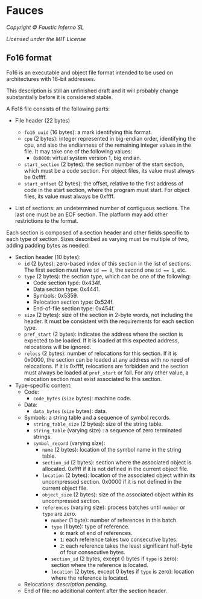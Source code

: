# Fauces

*Copyright © Faustic Inferno SL*

*Licensed under the MIT License*

## Fo16 format

Fo16 is an executable and object file format intended to be used on architectures with 16-bit addresses.

This description is still an unfinished draft and it will probably change substantially before it is considered stable.

A Fo16 file consists of the following parts:

* File header (22 bytes)
    * `fo16_uuid` (16 bytes): a mark identifying this format.
    * `cpu` (2 bytes): integer represented in big-endian order, identifying the cpu, and also the endianness of the remaining integer values in the file. It may take one of the following values:
        * `0x0000`: virtual system version 1, big endian.
    * `start_section` (2 bytes): the section number of the start section, which must be a code section. For object files, its value must always be 0xffff.
    * `start_offset` (2 bytes): the offset, relative to the first address of code in the start section, where the program must start. For object files, its value must always be 0xffff.

* List of sections: an undetermined number of contiguous sections. The last one must be an EOF section. The platform may add other restrictions to the format.

Each section is composed of a section header and other fields specific to each type of section. Sizes described as varying must be multiple of two, adding padding bytes as needed:

* Section header (10 bytes):
    * `id` (2 bytes): zero-based index of this section in the list of sections. The first section must have `id == 0`, the second one `id == 1`, etc.
    * `type` (2 bytes): the section type, which can be one of the following:
        * Code section type: 0x434f.
        * Data section type: 0x4441.
        * Symbols: 0x5359.
        * Relocation section type: 0x524f.
        * End-of-file section type: 0x454f.
    * `size` (2 bytes): size of the section in 2-byte words, not including the header. It must be consistent with the requirements for each section type.
    * `pref_start` (2 bytes): indicates the address where the section is expected to be loaded. If it is loaded at this expected address, relocations will be ignored.
    * `relocs` (2 bytes): number of relocations for this section. If it is 0x0000, the section can be loaded at any address with no need of relocations. If it is 0xffff, relocations are forbidden and the section must always be loaded at `pref_start` or fail. For any other value, a relocation section must exist associated to this section.
* Type-specific content:
    * Code:
        * `code_bytes` (`size` bytes): machine code.
    * Data:
        * `data_bytes` (`size` bytes): data.
    * Symbols: a string table and a sequence of symbol records.
        * `string_table_size` (2 bytes): size of the string table.
        * `string_table` (varying size) : a sequence of zero terminated strings.
        * `symbol_record` (varying size):
            * `name` (2 bytes): location of the symbol name in the string table.
            * `section_id` (2 bytes): section where the associated object is allocated. 0xffff if it is not defined in the current object file.
            * `location` (2 bytes): location of the associated object within its uncompressed section. 0x0000 if it is not defined in the current object file.
            * `object_size` (2 bytes): size of the associated object within its uncompressed section.
            * `references` (varying size): process batches until `number` or `type` are zero.
                * `number` (1 byte): number of references in this batch.
                * `type` (1 byte): type of reference.
                    * `0`: mark of end of references.
                    * `1`: each reference takes two consecutive bytes.
                    * `2`: each reference takes the least significant half-byte of four consecutive bytes.
                * `section_id` (2 bytes, except 0 bytes if `type` is zero): section where the reference is located.
                * `location` (2 bytes, except 0 bytes if `type` is zero): location where the reference is located.
    * Relocations: *description pending*.
    * End of file: no additional content after the section header.
